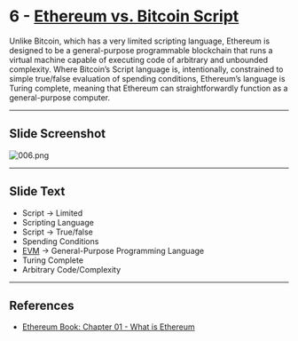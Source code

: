 # 6 - [Ethereum vs. Bitcoin Script](Ethereum%20vs.%20Bitcoin%20Script.md)

Unlike Bitcoin, which has a very limited scripting language, Ethereum is designed to be a general-purpose programmable blockchain that runs a virtual machine capable of executing code of arbitrary and unbounded complexity. Where Bitcoin’s Script language is, intentionally, constrained to simple true/false evaluation of spending conditions, Ethereum’s language is Turing complete, meaning that Ethereum can straightforwardly function as a general-purpose computer.

___
## Slide Screenshot
![006.png](../../images/1.Ethereum%20101/006.png)
___
## Slide Text
- Script -> Limited 
- Scripting Language
- Script -> True/false
- Spending Conditions
- [EVM](EVM.md) -> General-Purpose Programming Language
- Turing Complete
- Arbitrary Code/Complexity
___
## References
- [Ethereum Book: Chapter 01 - What is Ethereum](https://github.com/ethereumbook/ethereumbook/blob/develop/01what-is.asciidoc)